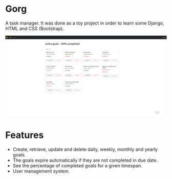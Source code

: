 # Gorg
A task manager. It was done as a toy project in order to learn some Django, HTML and CSS (Bootstrap).

![sample screenshot](sample.png)

# Features
- Create, retrieve, update and delete daily, weekly, monthly and yearly goals.
- The goals expire automatically if they are not completed in due date.
- See the percentage of completed goals for a given timespan.
- User management system.

